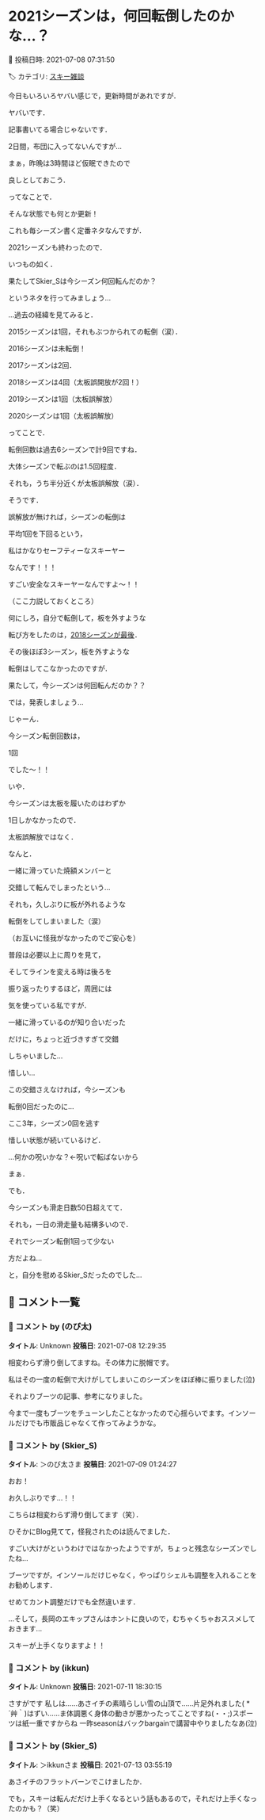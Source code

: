 # 2021シーズンは，何回転倒したのかな…？

📅 投稿日時: 2021-07-08 07:31:50

🏷️ カテゴリ: [スキー雑談](c1f9d2cb7478308da16419928ea3945e9.md)

今日もいろいろヤバい感じで，更新時間があれですが．


ヤバいです．


記事書いてる場合じゃないです．


2日間，布団に入ってないんですが…





まぁ，昨晩は3時間ほど仮眠できたので


良しとしておこう．





ってなことで．


そんな状態でも何とか更新！





これも毎シーズン書く定番ネタなんですが．


2021シーズンも終わったので．


いつもの如く．





果たしてSkier_Sは今シーズン何回転んだのか？





というネタを行ってみましょう…





…過去の経緯を見てみると．


2015シーズンは1回，それもぶつかられての転倒（涙）．


2016シーズンは未転倒！


2017シーズンは2回．


2018シーズンは4回（太板誤開放が2回！）


2019シーズンは1回（太板誤解放）


2020シーズンは1回（太板誤解放）


ってことで．


転倒回数は過去6シーズンで計9回ですね．





大体シーズンで転ぶのは1.5回程度．


それも，うち半分近くが太板誤解放（涙）．





そうです．


誤解放が無ければ，シーズンの転倒は


平均1回を下回るという，


私はかなりセーフティーなスキーヤー


なんです！！！


すごい安全なスキーヤーなんですよ～！！


（ここ力説しておくところ）





何にしろ，自分で転倒して，板を外すような


転び方をしたのは，[2018シーズンが最後](e246983477ad06570afff2b6196924647.md)．


その後ほぼ3シーズン，板を外すような


転倒はしてこなかったのですが．





果たして，今シーズンは何回転んだのか？？


では，発表しましょう…





じゃーん．


今シーズン転倒回数は，


1回


でした～！！





いや．


今シーズンは太板を履いたのはわずか


1日しかなかったので．


太板誤解放ではなく．


なんと．


一緒に滑っていた焼額メンバーと


交錯して転んでしまったという…


それも，久しぶりに板が外れるような


転倒をしてしまいました（涙）


（お互いに怪我がなかったのでご安心を）





普段は必要以上に周りを見て，


そしてラインを変える時は後ろを


振り返ったりするほど，周囲には


気を使っている私ですが．


一緒に滑っているのが知り合いだった


だけに，ちょっと近づきすぎて交錯


しちゃいました…





惜しい…


この交錯さえなければ，今シーズンも


転倒0回だったのに…


ここ3年，シーズン0回を逃す


惜しい状態が続いているけど．


…何かの呪いかな？←呪いで転ばないから





まぁ．


でも．


今シーズンも滑走日数50日超えてて．


それも，一日の滑走量も結構多いので．


それでシーズン転倒1回って少ない


方だよね…


と，自分を慰めるSkier_Sだったのでした…

## 💬 コメント一覧

### 💬 コメント by (のび太)
**タイトル**: Unknown
**投稿日**: 2021-07-08 12:29:35

相変わらず滑り倒してますね。その体力に脱帽です。

私はその一度の転倒で大けがしてしまいこのシーズンをほぼ棒に振りました(泣)



それよりブーツの記事、参考になりました。

今まで一度もブーツをチューンしたことなかったので心揺らいでます。インソールだけでも市販品じゃなくて作ってみようかな。

### 💬 コメント by (Skier_S)
**タイトル**: ＞のび太さま
**投稿日**: 2021-07-09 01:24:27

おお！

お久しぶりです…！！

こちらは相変わらず滑り倒してます（笑）．

ひそかにBlog見てて，怪我されたのは読んでました．

すごい大けがというわけではなかったようですが，ちょっと残念なシーズンでしたね…



ブーツですが，インソールだけじゃなく，やっぱりシェルも調整を入れることをお勧めします．

せめてカント調整だけでも全然違います．

…そして，長岡のエキップさんはホントに良いので，むちゃくちゃおススメしておきます…

スキーが上手くなりますよ！！

### 💬 コメント by (ikkun)
**タイトル**: Unknown
**投稿日**: 2021-07-11 18:30:15

さすがです  私しは……あさイチの素晴らしい雪の山頂で……片足外れました( *´艸｀)はずい……ま体調悪く身体の動きが悪かったってことですね(・・;)スポーツは紙一重ですからね   一昨seasonはバックbargainで講習中やりましたなあ(泣)

### 💬 コメント by (Skier_S)
**タイトル**: ＞ikkunさま
**投稿日**: 2021-07-13 03:55:19

あさイチのフラットバーンでこけましたか．

でも，スキーは転んだだけ上手くなるという話もあるので，それだけ上手くなったのかも？（笑）

